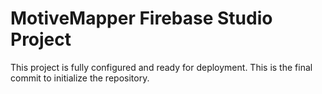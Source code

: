# MotiveMapper Firebase Studio Project

This project is fully configured and ready for deployment. This is the final commit to initialize the repository.
